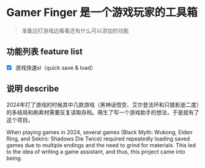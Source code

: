 # Gamer Finger 是一个游戏玩家的工具箱 

> 准备边打游戏边看看还有什么可以添加的功能

## 功能列表 feature list

- [x] 游戏快速sl（quick save & load）


## 说明 describe

2024年打了游戏的时候其中几款游戏（黑神话悟空、艾尔登法环和只狼影逝二度）的多结局和刷素材需要反复读取存档。萌生了写一个游戏助手的想法，于是就有了这个项目。

When playing games in 2024, several games (Black Myth: Wukong, Elden Ring, and Sekiro: Shadows Die Twice) required repeatedly loading saved games due to multiple endings and the need to grind for materials. This led to the idea of writing a game assistant, and thus, this project came into being.


